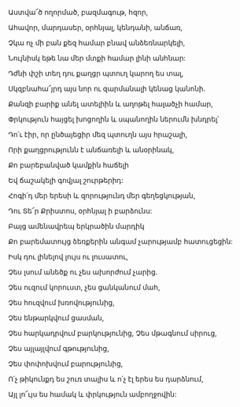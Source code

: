 Աստվա՜ծ ողորմած, բազմագութ, հզոր,


Ահավոր, մարդասեր, օրհնյալ, կենդանի, անճառ,


Չկա ոչ մի բան քեզ համար բնավ անձեռնարկելի,


Նույնիսկ եթե նա մեր մտքի համար լինի անհնար:


Դժնի փշի տեղ դու քաղցր պտուղ կարող ես տալ,


Սկզբնահա՜յրդ այս նոր ու զարմանալի կենաց կանոնի.


Քանզի բարիք անել ատելիին և աղոթել հալածչի համար,


Փրկություն հայցել խոցողին և սպանողին ներումն խնդրել՝


Դո՛ւ էիր, որ ընծայեցիր մեզ պտուղն այս հրաշալի,


Որի քաղցրությունն է անճառելի և անօրինակ,


Քո բարեբանված կամքին հաճելի


Եվ ճաշակելի գովյալ շուրթերիդ:


Հոգի՛դ մեր երեսի և զորությունդ մեր գեղեցկության,


Դու Տե՜ր Քրիստոս, օրհնյալ ի բարձունս:


Բայց ամենավրեպ երկրածին մարդիկ


Քո բարեմատույց ձեռքերին անգամ չարությամբ հատուցեցին:


Իսկ դու լինելով լույս ու լուսատու,


Չես լսում անեծք ու չես ախորժում չարից.


Չես ուզում կորուստ, չես ցանկանում մահ,


Չես հուզվում խռովությունից,


Չես ենթարկվում ցասման,


Չես հարկադրվում բարկությունից, Չես մթագնում սիրուց,


Չես այլայլվում գթությունից,


Չես փոփոխվում բարությունից,


Ո՛չ թիկունքդ ես շուռ տալիս և ո՛չ էլ երես ես դարձնում,


Այլ լո՜ւյս ես համակ և փրկություն ամբողջովին: